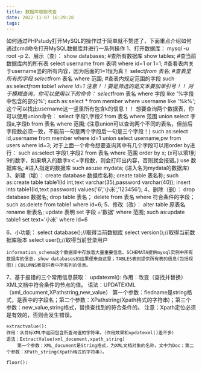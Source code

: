 ```yaml
---
title: 数据库增删改查
date: 2022-11-07 16:29:28
tags:
---
```

如何通过PHPstudy打开MySQL的操作过于简单就不赘述了，下面重点介绍如何通过cmd命令打开MySQL数据库并进行一系列操作
1、打开数据库：
    mysql -u root -p
2、展示（查）：
    show databases;   #查所有数据库
    show tables;      #查当前数据库内的所有表
    select username from 表明 where id=1 or 1=1;  #查看表内关于username竖的所有内容，因为后面的1=1恒为真！
    select*from 表名; #查表里所有的字段
    select*from 表名 where 范围;  #查表内规定范围的字段      such as:select*from table1 where Id=1   注意！！要是筛选的是文本要加单引号！！
    对于模糊查询，你可以使用以下的命令：
         select*from 表名 where 字段 like '%字段中包含的部分%';    such as:select * from member where username like '%k%';  这个可以找出username这一竖里所有包含k的信息！！
    想要查询两个数据表，你可以使用union命令：
        select 字段1,字段2 from 表名 where 范围 union select 字段a,字段b from 表名 where 范围;  (注意union可以查询两个不同的表名，但前后字段数必须一致，不能前一句是两个字段后一句是三个字段！)         such as:select id,username from member where id=1 union select username,pw from users where id=3;
    对于上面一个命令想要查询其中有几个字段可以用order by进行：
        such as:select 字段1,字段2 from 表名 where 范围 order by x; (x可以填1到9的数字，如果填入的数字x＜=字段数，则会打印出内容，否则就会报错。)
    use 数据库名;   #进入指定的数据库        such as:use mydata; (进入名为mydata的数据库)
3、新建（增）：
    create database 数据库名称;
    create table 表名称;     such as:create table table1(Id int,text varchar(35),password varchar(40));
    insert into table1(Id,text password) values('6','小米','123456');
4、删除（删）：
    drop database 数据名;
    drop table 表名；
    delete from 表名 where 符合条件的字段；   such as:delete from table1 where id=6;
5、修改（改）：
    alter table 原表名 rename 新表名;
    update 表明 set 字段 ='数据' where 范围;   such as:update table1 set text='小米' where Id=6


6、小功能：
    select database();//取得当前数据库
    select version();//取得当前数据库版本
    select user();//取得当前登录用户

    information_schema这个数据库中存放着大量重要信息。SCHEMATA提供mysql实例中所有数据库的信息，show databases的结果便来自这里；TABLES表则提供所有表的信息(包括视图)；COLUMNS表提供表中所有列的信息。
    
7、基于报错的三个常用信息获取：
    updatexml():
    作用：改变（查找并替换）XML文档中符合条件的节点的值。
    语法：UPDATEXML（xml_document,XPathstring,new_value）
        第一个参数：fiedname是string格式，是表中的字段名；第二个参数：XPathstring(Xpath格式的字符串)；第三个参数：new_value,string格式，替换查找到的符合条件的。     注意：Xpath定位必须是有效的，否则会发生错误。
    
    extractvalue():
    作用：从目标XML中返回包含所查询值的字符串。（作用效果和updatexml()差不多）
    语法：ExtractValue(xml_document,xpath_string)
        第一个参数：XML_document是String格式，为XML文档对象的名称，文中为Doc；第二个参数：XPath_string(Xpath格式的字符串)。

    floor():
